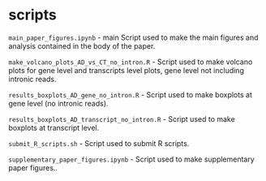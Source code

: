 # scripts

`main_paper_figures.ipynb` - main Script used to make the main figures and analysis contained in the body of the paper.

`make_volcano_plots_AD_vs_CT_no_intron.R` - Script used to make volcano plots for gene level and transcripts level plots, gene level not including intronic reads.

`results_boxplots_AD_gene_no_intron.R` - Script used to make boxplots at gene level (no intronic reads).

`results_boxplots_AD_transcript_no_intron.R` - Script used to make boxplots at transcript level.

`submit_R_scripts.sh` - Script used to submit R scripts.

`supplementary_paper_figures.ipynb` - Script used to make supplementary paper figures..
